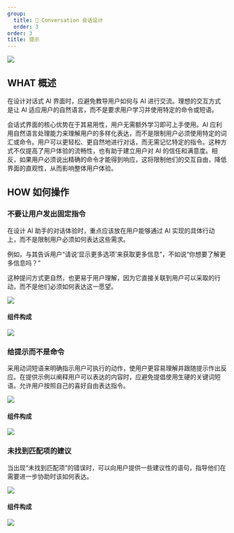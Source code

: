 ```yaml
---
group:
  title: 💭 Conversation 会话设计
  order: 3
order: 3
title: 提示
---
```


![](https://mdn.alipayobjects.com/huamei_iwk9zp/afts/img/A*4cuyRIqCXe0AAAAAAAAAAAAADgCCAQ/fmt.webp)

## WHAT 概述

在设计对话式 AI 界面时，应避免教导用户如何与 AI 进行交流。理想的交互方式是让 AI 适应用户的自然语言，而不是要求用户学习并使用特定的命令或短语。

会话式界面的核心优势在于其易用性，用户无需额外学习即可上手使用。AI 应利用自然语言处理能力来理解用户的多样化表达，而不是限制用户必须使用特定的词汇或命令。用户可以更轻松、更自然地进行对话，而无需记忆特定的指令。这种方式不仅提高了用户体验的流畅性，也有助于建立用户对 AI 的信任和满意度。相反，如果用户必须说出精确的命令才能得到响应，这将限制他们的交互自由，降低界面的直观性，从而影响整体用户体验。

## HOW 如何操作

### 不要让用户发出固定指令

在设计 AI 助手的对话体验时，重点应该放在用户能够通过 AI 实现的具体行动上，而不是限制用户必须如何表达这些需求。

例如，与其告诉用户“请说‘显示更多选项’来获取更多信息”，不如说“你想要了解更多信息吗？”

这种提问方式更自然，也更易于用户理解，因为它直接关联到用户可以采取的行动，而不是他们必须如何表达这一愿望。

![](https://mdn.alipayobjects.com/huamei_iwk9zp/afts/img/A*XqX4TYFQhUcAAAAAAAAAAAAADgCCAQ/fmt.webp)

#### 组件构成

![](https://mdn.alipayobjects.com/huamei_iwk9zp/afts/img/A*PrBsQLK1jnoAAAAAAAAAAAAADgCCAQ/fmt.webp)

### 给提示而不是命令

采用动词短语来明确指示用户可执行的动作，使用户更容易理解并跟随提示作出反应。在提供示例以阐释用户可以表达的内容时，应避免提倡使用生硬的关键词短语。允许用户按照自己的喜好自由表达指令。

![](https://mdn.alipayobjects.com/huamei_iwk9zp/afts/img/A*VeYtSZONca4AAAAAAAAAAAAADgCCAQ/fmt.webp)

#### 组件构成

![](https://mdn.alipayobjects.com/huamei_iwk9zp/afts/img/A*4yWJRajksOwAAAAAAAAAAAAADgCCAQ/fmt.webp)

### 未找到匹配项的建议

当出现“未找到匹配项”的错误时，可以向用户提供一些建议性的语句，指导他们在需要进一步协助时该如何表达。

![](https://mdn.alipayobjects.com/huamei_iwk9zp/afts/img/A*GJCKQ4nRYdIAAAAAAAAAAAAADgCCAQ/fmt.webp)

#### 组件构成

![](https://mdn.alipayobjects.com/huamei_iwk9zp/afts/img/A*Sq7gR4wu-5wAAAAAAAAAAAAADgCCAQ/fmt.webp)
